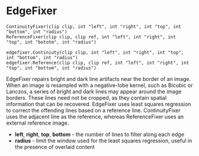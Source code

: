 EdgeFixer
=========

    ContinuityFixer(clip clip, int "left", int "right", int "top", int "bottom", int "radius")
    ReferenceFixer(clip clip, clip ref, int "left", int "right", int "top", int "bototm", int "radius")
    
    edgefixer.Continiuty(clip clip, int "left", int "right", int "top", int "bottom", int "radius")
    edgefixer.Reference(clip clip, clip ref, int "left", int "right", int "top", int "bottom", int "radius")

EdgeFixer repairs bright and dark line artifacts near the border of an image. When an image is resampled with a negative-lobe kernel, such as Bicubic or Lanczos, a series of bright and dark lines may appear around the image borders. These lines need not be cropped, as they contain spatial information that can be recovered. EdgeFixer uses least squares regression to correct the offending lines based on a reference line. ContinuityFixer uses the adjacent line as the reference, whereas ReferenceFixer uses an external reference image.

* **left**, **right**, **top**, **bottom** - the number of lines to filter along each edge
* **radius** - limit the window used for the least squares regression, useful in the presence of overlaid content
